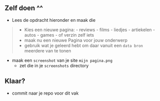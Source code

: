 
## Zelf doen ^^



- Lees de opdracht hieronder en maak die
> - Kies een nieuwe pagina:
>       - reviews
>       - films
>       - liedjes
>       - artiekelen
>       - autos
>       - games
>       - of verzin zelf iets
> - maak nu een nieuwe Pagina voor jouw onderwerp
> - gebruik wat je geleerd hebt om daar vanuit een `data bron` meerdere van te tonen

- maak een `screenshot` van je site `mijn pagina.png`
    - zet die in je `screenshots` directory


## Klaar?

- commit naar je repo voor dit vak
